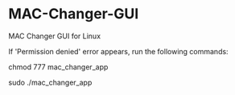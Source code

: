 # MAC-Changer-GUI
MAC Changer GUI for Linux

If 'Permission denied' error appears, run the following commands:

chmod 777 mac_changer_app

sudo ./mac_changer_app
